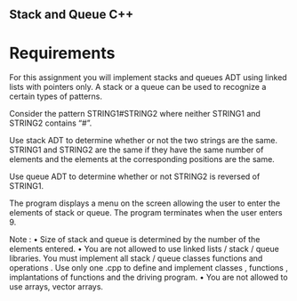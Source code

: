 ## Stack and Queue C++

# Requirements

For this assignment you will implement stacks and queues ADT using linked
lists with pointers only. A stack or a queue can be used to recognize a
certain types of patterns.

Consider the pattern STRING1#STRING2 where neither STRING1 and
STRING2 contains “#”.

Use stack ADT to determine whether or not the two strings are the same.
STRING1 and STRING2 are the same if they have the same number of
elements and the elements at the corresponding positions are the same.

Use queue ADT to determine whether or not STRING2 is reversed of STRING1.

The program displays a menu on the screen allowing the user to enter the
elements of stack or queue. The program terminates when the user enters 9.

Note :
• Size of stack and queue is determined by the number of the elements
entered.
• You are not allowed to use linked lists / stack / queue libraries. You
must implement all stack / queue classes functions and operations .
Use only one .cpp to define and implement classes , functions ,
implantations of functions and the driving program.
• You are not allowed to use arrays, vector arrays.
